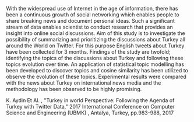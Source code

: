 With the widespread use of Internet in the age of information, there has been a continuous growth of social networking which enables people to share breaking news and document personal ideas. Such a significant stream of data enables scientist to conduct research that provides an insight into online social discussions. Aim of this study is to investigate the possibility of summarizing and prioritizing the discussions about Turkey all around the World on Twitter. For this purpose English tweets about Turkey have been collected for 3 months. Findings of the study are twofold; identifying the topics of the discussions about Turkey and following these topics evolution over time. An application of statistical topic modelling has been developed to discover topics and cosine similarity has been utilized to observe the evolution of these topics. Experimental results were compared with the news about Turkey on international news media and the methodology has been observed to be highly promising.

K. Aydin Et Al. , "Turkey in world Perspective: Following the Agenda of Turkey with Twitter Data," 2017 International Conference on Computer Science and Engineering (UBMK) , Antalya, Turkey, pp.983-988, 2017
